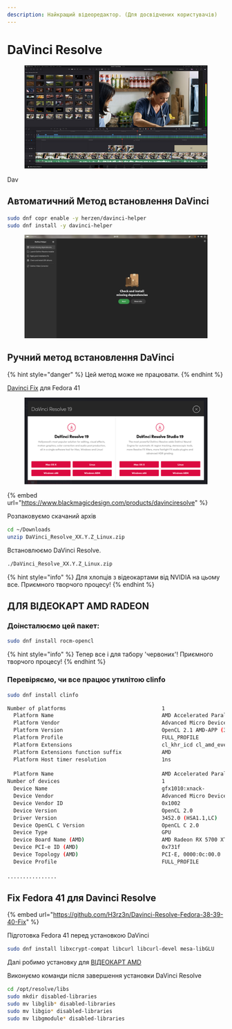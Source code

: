 ```yaml
---
description: Найкращий відеоредактор. (Для досвідчених користувачів)
---
```


# DaVinci Resolve

<figure><img src="../../.gitbook/assets/image (24).png" alt=""><figcaption></figcaption></figure>

Dav



## Автоматичний Метод встановлення DaVinci

```bash
sudo dnf copr enable -y herzen/davinci-helper
sudo dnf install -y davinci-helper
```

<figure><img src="../../.gitbook/assets/image (33).png" alt=""><figcaption></figcaption></figure>

## Ручний метод встановлення DaVinci

{% hint style="danger" %}
Цей метод може не працювати.
{% endhint %}

[Davinci Fix](davinci-resolve.md#fix-fedora-39-dlya-davinci-resolve-18.6-1) для Fedora 41

<figure><img src="../../.gitbook/assets/image (25).png" alt=""><figcaption></figcaption></figure>

{% embed url="https://www.blackmagicdesign.com/products/davinciresolve" %}

Розпаковуємо скачаний архів

```bash
cd ~/Downloads
unzip DaVinci_Resolve_XX.Y.Z_Linux.zip
```

Встановлюємо DaVinci Resolve.

```bash
./DaVinci_Resolve_XX.Y.Z_Linux.zip
```

{% hint style="info" %}
Для хлопців з відеокартами від NVIDIA на цьому все. Приємного творчого процесу!
{% endhint %}

## ДЛЯ ВІДЕОКАРТ AMD RADEON

### Доінсталюємо цей пакет:

```bash
sudo dnf install rocm-opencl
```

{% hint style="info" %}
Тепер все і для табору 'червоних'! Приємного творчого процесу!
{% endhint %}

### Перевіряємо, чи все працює утилітою clinfo

```bash
sudo dnf install clinfo
```

```bash
Number of platforms                               1
  Platform Name                                   AMD Accelerated Parallel Processing
  Platform Vendor                                 Advanced Micro Devices, Inc.
  Platform Version                                OpenCL 2.1 AMD-APP (3452.0)
  Platform Profile                                FULL_PROFILE
  Platform Extensions                             cl_khr_icd cl_amd_event_callback 
  Platform Extensions function suffix             AMD
  Platform Host timer resolution                  1ns

  Platform Name                                   AMD Accelerated Parallel Processing
Number of devices                                 1
  Device Name                                     gfx1010:xnack-
  Device Vendor                                   Advanced Micro Devices, Inc.
  Device Vendor ID                                0x1002
  Device Version                                  OpenCL 2.0 
  Driver Version                                  3452.0 (HSA1.1,LC)
  Device OpenCL C Version                         OpenCL C 2.0 
  Device Type                                     GPU
  Device Board Name (AMD)                         AMD Radeon RX 5700 XT
  Device PCI-e ID (AMD)                           0x731f
  Device Topology (AMD)                           PCI-E, 0000:0c:00.0
  Device Profile                                  FULL_PROFILE

................
```

## Fix Fedora 41 для Davinci Resolve <a href="#fix-fedora-39-dlya-davinci-resolve-18.6-1" id="fix-fedora-39-dlya-davinci-resolve-18.6-1"></a>

{% embed url="https://github.com/H3rz3n/Davinci-Resolve-Fedora-38-39-40-Fix" %}

Підготовка Fedora 41 перед установкою DaVinci

```bash
sudo dnf install libxcrypt-compat libcurl libcurl-devel mesa-libGLU
```

Далі робимо установку для [ВІДЕОКАРТ AMD](davinci-resolve.md#dlya-videokart-amd-radeon)

Виконуємо команди після завершення установки DaVinci Resolve

```bash
cd /opt/resolve/libs
sudo mkdir disabled-libraries
sudo mv libglib* disabled-libraries
sudo mv libgio* disabled-libraries
sudo mv libgmodule* disabled-libraries
```
